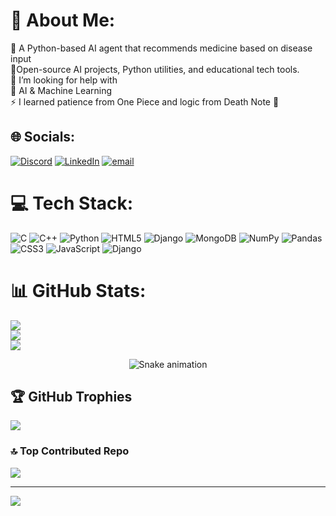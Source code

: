 # 💫 About Me:
🔭 A Python-based AI agent that recommends medicine based on disease input<br>👯Open-source AI projects, Python utilities, and educational tech tools.<br>🤝 I’m looking for help with<br>🌱 AI & Machine Learning <br>⚡  I learned patience from One Piece and logic from Death Note 🧠


## 🌐 Socials:
[![Discord](https://img.shields.io/badge/Discord-%237289DA.svg?logo=discord&logoColor=white)](https://discord.gg/Vikumar10) [![LinkedIn](https://img.shields.io/badge/LinkedIn-%230077B5.svg?logo=linkedin&logoColor=white)](https://linkedin.com/in/vivek-kumar-gope-471a96257) [![email](https://img.shields.io/badge/Email-D14836?logo=gmail&logoColor=white)](mailto:1vivekkumar700@gmail.com) 

# 💻 Tech Stack:
![C](https://img.shields.io/badge/c-%2300599C.svg?style=for-the-badge&logo=c&logoColor=white) ![C++](https://img.shields.io/badge/c++-%2300599C.svg?style=for-the-badge&logo=c%2B%2B&logoColor=white) ![Python](https://img.shields.io/badge/python-3670A0?style=for-the-badge&logo=python&logoColor=ffdd54) ![HTML5](https://img.shields.io/badge/html5-%23E34F26.svg?style=for-the-badge&logo=html5&logoColor=white) ![Django](https://img.shields.io/badge/django-%23092E20.svg?style=for-the-badge&logo=django&logoColor=white) ![MongoDB](https://img.shields.io/badge/MongoDB-%234ea94b.svg?style=for-the-badge&logo=mongodb&logoColor=white) ![NumPy](https://img.shields.io/badge/numpy-%23013243.svg?style=for-the-badge&logo=numpy&logoColor=white) ![Pandas](https://img.shields.io/badge/pandas-%23150458.svg?style=for-the-badge&logo=pandas&logoColor=white) ![CSS3](https://img.shields.io/badge/css3-%231572B6.svg?style=for-the-badge&logo=css3&logoColor=white) ![JavaScript](https://img.shields.io/badge/javascript-%23323330.svg?style=for-the-badge&logo=javascript&logoColor=%23F7DF1E) ![Django](https://img.shields.io/badge/django-%23092E20.svg?style=for-the-badge&logo=django&logoColor=white)
# 📊 GitHub Stats:
![](https://github-readme-stats.vercel.app/api?username=vivekYG&theme=highcontrast&hide_border=false&include_all_commits=true&count_private=true)<br/>
![](https://nirzak-streak-stats.vercel.app/?user=vivekYG&theme=highcontrast&hide_border=false)<br/>
![](https://github-readme-stats.vercel.app/api/top-langs/?username=vivekYG&theme=highcontrast&hide_border=false&include_all_commits=true&count_private=true&layout=compact)

<!-- Snake Game Repo View -->

<div align="center">
  <img src="https://profile-readme-generator.com/assets/snake.svg" alt="Snake animation" />
</div>

## 🏆 GitHub Trophies
![](https://github-profile-trophy.vercel.app/?username=vivekYG&theme=radical&no-frame=false&no-bg=true&margin-w=4)



### 🔝 Top Contributed Repo
![](https://github-contributor-stats.vercel.app/api?username=vivekYG&limit=5&theme=dark&combine_all_yearly_contributions=true)

---
[![](https://visitcount.itsvg.in/api?id=vivekYG&icon=10&color=10)](https://visitcount.itsvg.in)

<!-- Proudly created with GPRM ( https://gprm.itsvg.in ) -->
